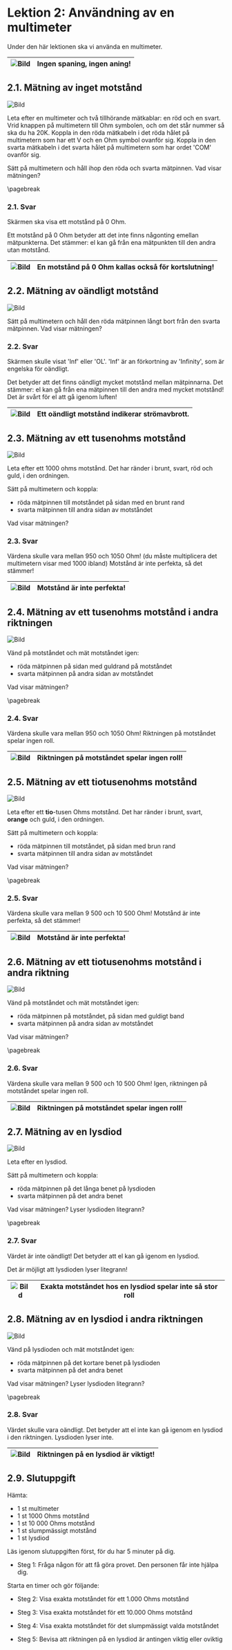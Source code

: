 # Lektion 2: Användning av en multimeter

Under den här lektionen ska vi använda en multimeter.

![Bild](EmojiSunglasses.png) | Ingen spaning, ingen aning!
:-------------:|:----------------------------------------:

## 2.1. Mätning av inget motstånd

![Bild](anvaendning_av_en_multimeter_kortslutning.png)

Leta efter en multimeter och två tillhörande mätkablar: en röd och en svart.
Vrid knappen på multimetern till Ohm symbolen,
och om det står nummer så ska du ha 20K.
Koppla in den röda mätkabeln i det röda hålet på multimetern som har ett V och en
Ohm symbol ovanför sig.
Koppla in den svarta mätkabeln i det svarta hålet på multimetern som har ordet 'COM' ovanför sig.

Sätt på multimetern och håll ihop den röda och svarta mätpinnen.
Vad visar mätningen?

\pagebreak

### 2.1. Svar

Skärmen ska visa ett motstånd på 0 Ohm.

Ett motstånd på 0 Ohm betyder att det inte finns någonting emellan mätpunkterna.
Det stämmer: el kan gå från ena mätpunkten till den andra utan motstånd.

![Bild](EmojiBowtie.png) | En motstånd på 0 Ohm kallas också för kortslutning!
:-------------:|:----------------------------------------:

## 2.2. Mätning av oändligt motstånd

![Bild](anvaendning_av_en_multimeter_luft.png)

Sätt på multimetern och håll den röda mätpinnen långt bort från den svarta mätpinnen.
Vad visar mätningen?

### 2.2. Svar

Skärmen skulle visat 'Inf' eller 'OL'. 'Inf' är an förkortning av 'Infinity',
som är engelska för oändligt.

Det betyder att det finns oändligt mycket motstånd mellan mätpinnarna.
Det stämmer: el kan gå från ena mätpinnen till den andra med mycket motstånd!
Det är svårt för el att gå igenom luften!

![Bild](EmojiBowtie.png) | Ett oändligt motstånd indikerar strömavbrott.
:-------------:|:----------------------------------------:

## 2.3. Mätning av ett tusenohms motstånd

![Bild](anvaendning_av_en_multimeter_1000_1.png)

Leta efter ett 1000 ohms motstånd.
Det har ränder i brunt, svart, röd och guld, i den ordningen.

Sätt på multimetern och koppla:

- röda mätpinnen till motståndet på sidan med en brunt rand
- svarta mätpinnen till andra sidan av motståndet

Vad visar mätningen?

### 2.3. Svar

Värdena skulle vara mellan 950 och 1050 Ohm! (du måste multiplicera det multimetern visar med 1000 ibland)
Motstånd är inte perfekta, så det stämmer!

![Bild](EmojiBowtie.png) | Motstånd är inte perfekta!
:-------------:|:----------------------------------------:

## 2.4. Mätning av ett tusenohms motstånd i andra riktningen

![Bild](anvaendning_av_en_multimeter_1000_2.png)

Vänd på motståndet och mät motståndet igen:

- röda mätpinnen på sidan med guldrand på motståndet
- svarta mätpinnen på andra sidan av motståndet

Vad visar mätningen?

\pagebreak

### 2.4. Svar

Värdena skulle vara mellan 950 och 1050 Ohm!
Riktningen på motståndet spelar ingen roll.

![Bild](EmojiBowtie.png) | Riktningen på motståndet spelar ingen roll!
:-------------:|:----------------------------------------:

## 2.5. Mätning av ett tiotusenohms motstånd

![Bild](anvaendning_av_en_multimeter_10000_1.png)

Leta efter ett **tio**-tusen Ohms motstånd.
Det har ränder i brunt, svart, **orange** och guld, i den ordningen.

Sätt på multimetern och koppla:

- röda mätpinnen till motståndet, på sidan med brun rand
- svarta mätpinnen till andra sidan av motståndet

Vad visar mätningen?

\pagebreak

### 2.5. Svar

Värdena skulle vara mellan 9 500 och 10 500 Ohm!
Motstånd är inte perfekta, så det stämmer!

![Bild](EmojiBowtie.png) | Motstånd är inte perfekta!
:-------------:|:----------------------------------------:

## 2.6. Mätning av ett tiotusenohms motstånd i andra riktning

![Bild](anvaendning_av_en_multimeter_10000_2.png)

Vänd på motståndet och mät motståndet igen:

- röda mätpinnen på motståndet, på sidan med guldigt band
- svarta mätpinnen på andra sidan av motståndet

Vad visar mätningen?

\pagebreak

### 2.6. Svar

Värdena skulle vara mellan 9 500 och 10 500 Ohm!
Igen, riktningen på motståndet spelar ingen roll.

![Bild](EmojiBowtie.png) | Riktningen på motståndet spelar ingen roll!
:-------------:|:----------------------------------------:

## 2.7. Mätning av en lysdiod

![Bild](anvaendning_av_en_multimeter_lysdiod_1.png)

Leta efter en lysdiod.

Sätt på multimetern och koppla:

- röda mätpinnen på det långa benet på lysdioden
- svarta mätpinnen på det andra benet

Vad visar mätningen? Lyser lysdioden litegrann?

\pagebreak

### 2.7. Svar

Värdet är inte oändligt!
Det betyder att el kan gå igenom en lysdiod.

Det är möjligt att lysdioden lyser litegrann!

![Bild](EmojiBowtie.png) | Exakta motståndet hos en lysdiod spelar inte så stor roll
:-------------:|:----------------------------------------:

## 2.8. Mätning av en lysdiod i andra riktningen

![Bild](anvaendning_av_en_multimeter_lysdiod_2.png)

Vänd på lysdioden och mät motståndet igen:

- röda mätpinnen på det kortare benet på lysdioden
- svarta mätpinnen på det andra benet

Vad visar mätningen? Lyser lysdioden litegrann?

\pagebreak

### 2.8. Svar

Värdet skulle vara oändligt.
Det betyder att el inte kan gå igenom en lysdiod i den riktningen.
Lysdioden lyser inte.

![Bild](EmojiBowtie.png) | Riktningen på en lysdiod är viktigt!
:-------------:|:----------------------------------------:

## 2.9. Slutuppgift

Hämta:

- 1 st multimeter
- 1 st 1000 Ohms motstånd
- 1 st 10 000 Ohms motstånd
- 1 st slumpmässigt motstånd
- 1 st lysdiod

Läs igenom slutuppgiften först, för du har 5 minuter på dig.

- Steg 1: Fråga någon för att få göra provet. Den personen får inte hjälpa dig.

Starta en timer och gör följande:

- Steg 2: Visa exakta motståndet för ett 1.000 Ohms motstånd

- Steg 3: Visa exakta motståndet för ett 10.000 Ohms motstånd

- Steg 4: Visa exakta motståndet för det slumpmässigt valda motståndet

- Steg 5: Bevisa att riktningen på en lysdiod är antingen viktig eller oviktig

